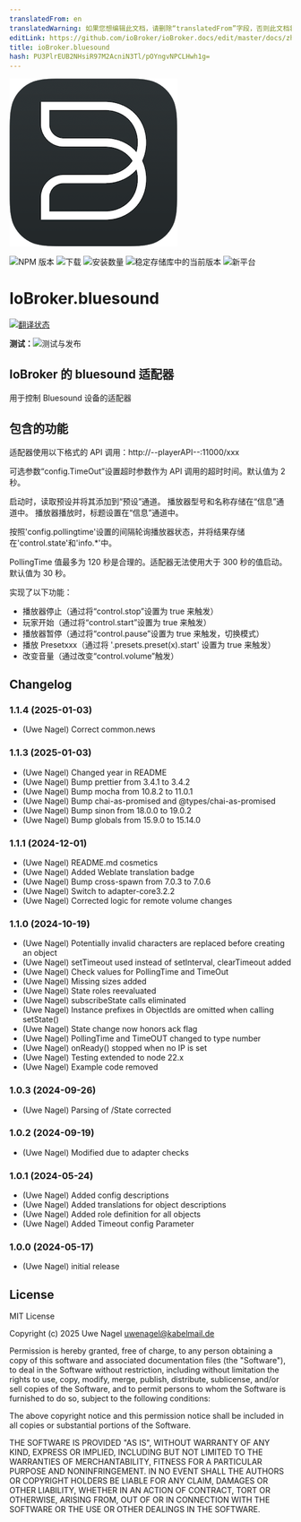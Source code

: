```yaml
---
translatedFrom: en
translatedWarning: 如果您想编辑此文档，请删除“translatedFrom”字段，否则此文档将再次自动翻译
editLink: https://github.com/ioBroker/ioBroker.docs/edit/master/docs/zh-cn/adapterref/iobroker.bluesound/README.md
title: ioBroker.bluesound
hash: PU3PlrEUB2NHsiR97M2AcniN3Tl/pOYngvNPCLHwh1g=
---
```

![标识](../../../en/adapterref/iobroker.bluesound/admin/bluesound.png)

![NPM 版本](https://img.shields.io/npm/v/iobroker.bluesound.svg)
![下载](https://img.shields.io/npm/dm/iobroker.bluesound.svg)
![安装数量](https://iobroker.live/badges/bluesound-installed.svg)
![稳定存储库中的当前版本](https://iobroker.live/badges/bluesound-stable.svg)
![新平台](https://nodei.co/npm/iobroker.bluesound.png?downloads=true)

# IoBroker.bluesound
[![翻译状态](https://weblate.iobroker.net/widgets/adapters/-/bluesound/svg-badge.svg)](https://weblate.iobroker.net/engage/adapters/?utm_source=widget)

**测试：**![测试与发布](https://github.com/Uwe1958/ioBroker.bluesound/workflows/Test%20and%20Release/badge.svg)

## IoBroker 的 bluesound 适配器
用于控制 Bluesound 设备的适配器

## 包含的功能
适配器使用以下格式的 API 调用：http://--playerAPI--:11000/xxx

可选参数“config.TimeOut”设置超时参数作为 API 调用的超时时间。默认值为 2 秒。

启动时，读取预设并将其添加到“预设”通道。
播放器型号和名称存储在“信息”通道中。
播放器播放时，标题设置在“信息”通道中。

按照'config.pollingtime'设置的间隔轮询播放器状态，并将结果存储在'control.state'和'info.\*'中。

PollingTime 值最多为 120 秒是合理的。适配器无法使用大于 300 秒的值启动。默认值为 30 秒。

实现了以下功能：

- 播放器停止（通过将“control.stop”设置为 true 来触发）
- 玩家开始（通过将“control.start”设置为 true 来触发）
- 播放器暂停（通过将“control.pause”设置为 true 来触发，切换模式）
- 播放 Presetxxx（通过将 '.presets.preset(x).start' 设置为 true 来触发）
- 改变音量（通过改变“control.volume”触发）

## Changelog

<!--
    Placeholder for the next version (at the beginning of the line):
    ### **WORK IN PROGRESS**
-->
### 1.1.4 (2025-01-03)

- (Uwe Nagel) Correct common.news

### 1.1.3 (2025-01-03)

- (Uwe Nagel) Changed year in README
- (Uwe Nagel) Bump prettier from 3.4.1 to 3.4.2
- (Uwe Nagel) Bump mocha from 10.8.2 to 11.0.1
- (Uwe Nagel) Bump chai-as-promised and @types/chai-as-promised
- (Uwe Nagel) Bump sinon from 18.0.0 to 19.0.2
- (Uwe Nagel) Bump globals from 15.9.0 to 15.14.0

### 1.1.1 (2024-12-01)

- (Uwe Nagel) README.md cosmetics
- (Uwe Nagel) Added Weblate translation badge
- (Uwe Nagel) Bump cross-spawn from 7.0.3 to 7.0.6
- (Uwe Nagel) Switch to adapter-core3.2.2
- (Uwe Nagel) Corrected logic for remote volume changes

### 1.1.0 (2024-10-19)

- (Uwe Nagel) Potentially invalid characters are replaced before creating an object
- (Uwe Nagel) setTimeout used instead of setInterval, clearTimeout added
- (Uwe Nagel) Check values for PollingTime and TimeOut
- (Uwe Nagel) Missing sizes added
- (Uwe Nagel) State roles reevaluated
- (Uwe Nagel) subscribeState calls eliminated
- (Uwe Nagel) Instance prefixes in ObjectIds are omitted when calling setState()
- (Uwe Nagel) State change now honors ack flag
- (Uwe Nagel) PollingTime and TimeOUT changed to type number
- (Uwe Nagel) onReady() stopped when no IP is set
- (Uwe Nagel) Testing extended to node 22.x
- (Uwe Nagel) Example code removed

### 1.0.3 (2024-09-26)

- (Uwe Nagel) Parsing of /State corrected

### 1.0.2 (2024-09-19)

- (Uwe Nagel) Modified due to adapter checks

### 1.0.1 (2024-05-24)

- (Uwe Nagel) Added config descriptions
- (Uwe Nagel) Added translations for object descriptions
- (Uwe Nagel) Added role definition for all objects
- (Uwe Nagel) Added Timeout config Parameter

### 1.0.0 (2024-05-17)

- (Uwe Nagel) initial release

## License

MIT License

Copyright (c) 2025 Uwe Nagel <uwenagel@kabelmail.de>

Permission is hereby granted, free of charge, to any person obtaining a copy
of this software and associated documentation files (the "Software"), to deal
in the Software without restriction, including without limitation the rights
to use, copy, modify, merge, publish, distribute, sublicense, and/or sell
copies of the Software, and to permit persons to whom the Software is
furnished to do so, subject to the following conditions:

The above copyright notice and this permission notice shall be included in all
copies or substantial portions of the Software.

THE SOFTWARE IS PROVIDED "AS IS", WITHOUT WARRANTY OF ANY KIND, EXPRESS OR
IMPLIED, INCLUDING BUT NOT LIMITED TO THE WARRANTIES OF MERCHANTABILITY,
FITNESS FOR A PARTICULAR PURPOSE AND NONINFRINGEMENT. IN NO EVENT SHALL THE
AUTHORS OR COPYRIGHT HOLDERS BE LIABLE FOR ANY CLAIM, DAMAGES OR OTHER
LIABILITY, WHETHER IN AN ACTION OF CONTRACT, TORT OR OTHERWISE, ARISING FROM,
OUT OF OR IN CONNECTION WITH THE SOFTWARE OR THE USE OR OTHER DEALINGS IN THE
SOFTWARE.